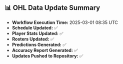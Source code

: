 ## 📊 OHL Data Update Summary
- **Workflow Execution Time:** 2025-03-01 08:35 UTC
- **Schedule Updated:** ✅
- **Player Stats Updated:** ✅
- **Rosters Updated:** ✅
- **Predictions Generated:** ✅
- **Accuracy Report Generated:** ✅
- **Updates Pushed to Repository:** ✅
